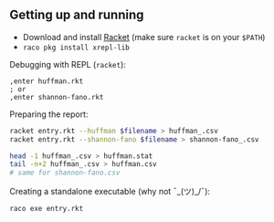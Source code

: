 ## Getting up and running

* Download and install [Racket](https://download.racket-lang.org/) (make sure `racket` is on your `$PATH`)
* `raco pkg install xrepl-lib`

Debugging with REPL (`racket`):
```rkt
,enter huffman.rkt
; or
,enter shannon-fano.rkt
```

Preparing the report:
```sh
racket entry.rkt --huffman $filename > huffman_.csv
racket entry.rkt --shannon-fano $filename > shannon-fano_.csv

head -1 huffman_.csv > huffman.stat
tail -n+2 huffman_.csv > huffman.csv
# same for shannon-fano.csv
```

Creating a standalone executable (why not ¯\_(ツ)_/¯):
```sh
raco exe entry.rkt
```
